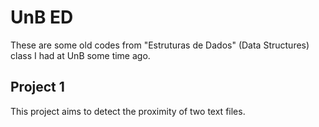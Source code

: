 # UnB ED

These are some old codes from "Estruturas de Dados" (Data Structures) class I had at UnB some time ago.


## Project 1

This project aims to detect the proximity of two text files.
